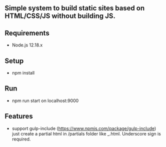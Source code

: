 ## Simple system to build static sites based on HTML/CSS/JS without building JS.

## Requirements
- Node.js 12.18.x

## Setup 
- npm install

## Run
- npm run start on localhost:9000

## Features
- support gulp-include (https://www.npmjs.com/package/gulp-include)
  just create a partial html in /partials folder like _<file-name>.html. Underscore sign is required.
